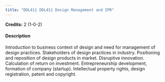 ```yaml
---
title: "DDL411 DDL411 Design Management and IPR"
---
```

**Credits:** 2 (1-0-2)

#### Description
Introduction to business context of design and need for management of design practices. Stakeholders of design practices in industry. Positioning and reposition of design products in market. Disruptive innovation. Calculation of return on investment. Entrepreneurship development, formation of company (startup). Intellectual property rights, design registration, patent and copyright.